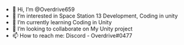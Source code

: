 - 👋 Hi, I’m @Overdrive659
- 👀 I’m interested in Space Station 13 Development, Coding in unity
- 🌱 I’m currently learning Coding in Unity
- 💞️ I’m looking to collaborate on My Unity project
- 📫 How to reach me: Discord - Overdrive#0477

<!---
Overdrive659/Overdrive659 is a ✨ special ✨ repository because its `README.md` (this file) appears on your GitHub profile.
You can click the Preview link to take a look at your changes.
--->
